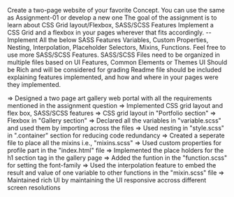 Create a two-page website of your favorite Concept. You can use the same as Assignment-01 or develop a new one
The goal of the assignment is to learn about CSS Grid layout/Flexbox,  SASS/SCSS Features
Implement a CSS Grid and a flexbox in your pages wherever that fits accordingly. --
Implement All the below SASS Features 
Variables, Custom Properties, Nesting, Interpolation, Placeholder Selectors, Mixins, Functions. Feel free to use more SASS/SCSS Features.
SASS/SCSS Files need to be organized in multiple files based on UI Features, Common Elements or Themes
UI Should be Rich and will be considered for grading
Readme file should be included explaining features implemented, and how and where in your pages were they implemented.

=> Designed a two page art gallery web portal with all the requirements mentioned in the assignment question
=> Implemented CSS grid layout and flex box, SASS/SCSS features
=> CSS grid layout in "Portfolio section"
=> Flexbox in "Gallery section"
=> Declared all the variables in "variable.scss" and used them by importing across the files
=> Used nesting in "style.scss" in ".container" section  for reducing code redundancy
=> Created a seperate file to place all the mixins i.e., "mixins.scss"
=> Used custom properties for profile part in the "index.html" file
=> Implemented the place holders for the h1 section tag in the gallery page
=> Added the funtion in the "function.scss" for setting the font-family
=> Used the interpolation feature to embed the result and value of one variable to other functions in the "mixin.scss" file
=> Maintained rich UI by maintaining the UI responsive accross different screen resolutions